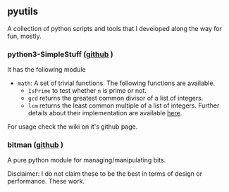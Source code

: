 ## pyutils 
A collection of python scripts and tools that I developed along the way for fun, mostly. 


### python3-SimpleStuff ([github](https://github.com/subimal/python3-SimpleStuff) )

It has the following module
* ``math``: A set of trivial functions. The following functions are available.
  * ``IsPrime`` to test whether `n` is prime or not. 
  * ``gcd`` returns the greatest common divisor of a list of integers.
  * ``lcm`` returns the least common multiple of a list of integers.
Further details about their implementation are available [here](python3-SimpleStuff.md).

For usage check the wiki on it's github page.


### bitman ([github](https://github.com/subimal/bitman) )
A pure python module for managing/manipulating bits.







Disclaimer: I do not claim these to be the best in terms of design or performance. These work. 
